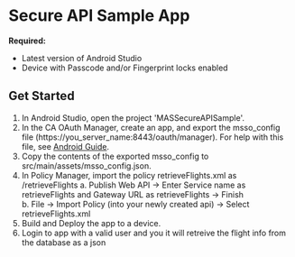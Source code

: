 # Secure API Sample App

**Required:**
* Latest version of Android Studio
* Device with Passcode and/or Fingerprint locks enabled

## Get Started
1. In Android Studio, open the project 'MASSecureAPISample'.
2. In the CA OAuth Manager, create an app, and export the msso_config file (https://you_server_name:8443/oauth/manager). For help with this file, see [Android Guide](https://www.ca.com/us/developers/mas/docs.html?id=1).
3. Copy the contents of the exported msso_config to src/main/assets/msso_config.json.
4. In Policy Manager, import the policy retrieveFlights.xml as /retrieveFlights 
a. Publish Web API -> Enter Service name as retrieveFlights and Gateway URL as retrieveFlights -> Finish  
b. File -> Import Policy (into your newly created api) -> Select retrieveFlights.xml
5. Build and Deploy the app to a device.
6. Login to app with a valid user and you it will retreive the flight info from the database as a json
